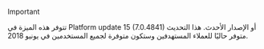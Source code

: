 > [!IMPORTANT]
> تتوفر هذه الميزة في Platform update 15 (7.0.4841) أو الإصدار الأحدث. هذا التحديث متوفر حاليًا للعملاء المستهدفين وستكون متوفرة لجميع المستخدمين في يونيو 2018.
